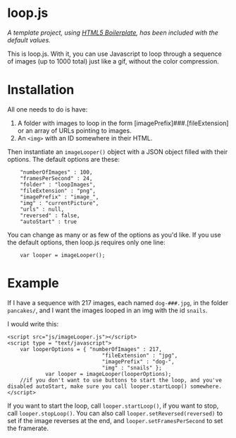 loop.js
=====

*A template project, using [HTML5 Boilerplate](http://html5boilerplate.com/), has been included with the default values.*

This is loop.js. With it, you can use Javascript to loop through a sequence of images (up to 1000 total) just like a gif, without the color compression.

Installation
===
All one needs to do is have:

1. A folder with images to loop in the form [imagePrefix]###.[fileExtension] or an array of URLs pointing to images.
2. An `<img>` with an ID somewhere in their HTML.

Then instantiate an `imageLooper()` object with a JSON object filled with their options. The default options are these:

        "numberOfImages" : 100,
        "framesPerSecond" : 24,
        "folder" : "loopImages",
        "fileExtension" : "png",
        "imagePrefix" : "image_",
        "img" : "currentPicture",
        "urls" : null,
        "reversed" : false,
        "autoStart" : true
        
You can change as many or as few of the options as you'd like. If you use the default options, then loop.js requires only one line:
        
        var looper = imageLooper();

Example
===
If I have a sequence with 217 images, each named `dog-###.jpg`, in the folder `pancakes/`, and I want the images looped in an img with the id `snails`.

I would write this:

	<script src="js/imageLooper.js"></script>
	<script type = "text/javascript">
		var looperOptions = { "numberOfImages" : 217,
                                  "fileExtension" : "jpg",
                                  "imagePrefix" : "dog-",
                                  "img" : "snails" };
                var looper = imageLooper(looperOptions);
		//if you don't want to use buttons to start the loop, and you've disabled autoStart, make sure you call looper.startLoop() somewhere.	</script>

If you want to start the loop, call `looper.startLoop()`, if you want to stop, call `looper.stopLoop()`. You can also call `looper.setReversed(reversed)` to set if the image reverses at the end, and `looper.setFramesPerSecond` to set the framerate.
